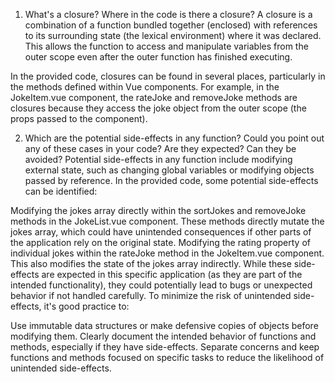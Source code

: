 1. What's a closure? Where in the code is there a closure?
A closure is a combination of a function bundled together (enclosed) with references to its surrounding state (the lexical environment) where it was declared. This allows the function to access and manipulate variables from the outer scope even after the outer function has finished executing.

In the provided code, closures can be found in several places, particularly in the methods defined within Vue components. For example, in the JokeItem.vue component, the rateJoke and removeJoke methods are closures because they access the joke object from the outer scope (the props passed to the component).

2. Which are the potential side-effects in any function? Could you point out any of these cases in your code? Are they expected? Can they be avoided?
Potential side-effects in any function include modifying external state, such as changing global variables or modifying objects passed by reference. In the provided code, some potential side-effects can be identified:

Modifying the jokes array directly within the sortJokes and removeJoke methods in the JokeList.vue component. These methods directly mutate the jokes array, which could have unintended consequences if other parts of the application rely on the original state.
Modifying the rating property of individual jokes within the rateJoke method in the JokeItem.vue component. This also modifies the state of the jokes array indirectly.
While these side-effects are expected in this specific application (as they are part of the intended functionality), they could potentially lead to bugs or unexpected behavior if not handled carefully. To minimize the risk of unintended side-effects, it's good practice to:

Use immutable data structures or make defensive copies of objects before modifying them.
Clearly document the intended behavior of functions and methods, especially if they have side-effects.
Separate concerns and keep functions and methods focused on specific tasks to reduce the likelihood of unintended side-effects.